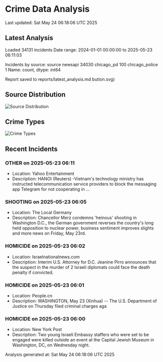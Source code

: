 # Crime Data Analysis
Last updated: Sat May 24 06:18:06 UTC 2025

## Latest Analysis

Loaded 34131 incidents
Date range: 2024-01-01 00:00:00 to 2025-05-23 06:11:03

Incidents by source:
source
newsapi           34030
chicago_pd          100
chicago_police        1
Name: count, dtype: int64

Report saved to reports/latest_analysis.md
bution.svg)

## Source Distribution
![Source Distribution](images/source_distribution.svg)

## Crime Types
![Crime Types](images/crime_types.svg)

## Recent Incidents

### OTHER on 2025-05-23 06:11
- Location: Yahoo Entertainment
- Description: HANOI (Reuters) -Vietnam's technology ministry has instructed telecommunication service providers to block the messaging app Telegram for not cooperating in ...


### SHOOTING on 2025-05-23 06:05
- Location: The Local Germany
- Description: Chancellor Merz condemns 'heinous' shooting in Washington D.C., the German government reverses the country's long held opposition to nuclear power, business sentiment improves slights and more news on Friday, May 23rd.


### HOMICIDE on 2025-05-23 06:02
- Location: Israelnationalnews.com
- Description: Interim U.S. Attorney for D.C. Jeanine Pirro announces that the suspect in the murder of 2 Israeli diplomats could face the death penalty if convicted.


### HOMICIDE on 2025-05-23 06:01
- Location: People.cn
- Description: WASHINGTON, May 23 (Xinhua) -- The U.S. Department of Justice on Thursday filed criminal charges aga


### HOMICIDE on 2025-05-23 06:00
- Location: New York Post
- Description: Two young Israeli Embassy staffers who were set to be engaged were killed outside an event at the Capital Jewish Museum in Washington, DC, on Wednesday night.

Analysis generated at: Sat May 24 06:18:06 UTC 2025
